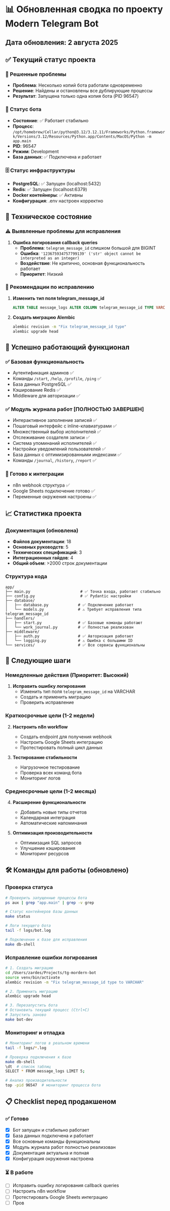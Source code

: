 # 📊 Обновленная сводка по проекту Modern Telegram Bot
## Дата обновления: 2 августа 2025

## ✅ Текущий статус проекта

### 🎯 Решенные проблемы
- **Проблема**: Несколько копий бота работали одновременно
- **Решение**: Найдены и остановлены все дублирующие процессы
- **Результат**: Запущена только одна копия бота (PID 96547)

### 🤖 Статус бота
- **Состояние**: ✅ Работает стабильно
- **Процесс**: `/opt/homebrew/Cellar/python@3.12/3.12.11/Frameworks/Python.framework/Versions/3.12/Resources/Python.app/Contents/MacOS/Python -m app.main`
- **PID**: 96547
- **Режим**: Development
- **База данных**: ✅ Подключена и работает

### 🗄️ Статус инфраструктуры
- **PostgreSQL**: ✅ Запущен (localhost:5432)
- **Redis**: ✅ Запущен (localhost:6379)
- **Docker контейнеры**: ✅ Активны
- **Конфигурация**: .env настроен корректно

## 🔧 Техническое состояние

### ⚠️ Выявленные проблемы для исправления
1. **Ошибка логирования callback queries**
   - **Проблема**: `telegram_message_id` слишком большой для BIGINT
   - **Ошибка**: `'123675934757799139' ('str' object cannot be interpreted as an integer)`
   - **Воздействие**: Не критично, основная функциональность работает
   - **Приоритет**: Низкий

### 🔨 Рекомендации по исправлению
1. **Изменить тип поля telegram_message_id**
   ```sql
   ALTER TABLE message_logs ALTER COLUMN telegram_message_id TYPE VARCHAR(50);
   ```
   
2. **Создать миграцию Alembic**
   ```bash
   alembic revision -m "Fix telegram_message_id type"
   alembic upgrade head
   ```

## 🚀 Успешно работающий функционал

### ✅ Базовая функциональность
- Аутентификация админов ✅
- Команды `/start`, `/help`, `/profile`, `/ping` ✅
- База данных PostgreSQL ✅
- Кэширование Redis ✅
- Middleware для авторизации ✅

### ✅ Модуль журнала работ **[ПОЛНОСТЬЮ ЗАВЕРШЕН]**
- Интерактивное заполнение записей ✅
- Пошаговый интерфейс с inline-клавиатурами ✅
- Множественный выбор исполнителей ✅
- Отслеживание создателя записи ✅
- Система упоминаний исполнителей ✅
- Настройки уведомлений пользователей ✅
- База данных с оптимизированными индексами ✅
- Команды `/journal`, `/history`, `/report` ✅

### 🔗 Готово к интеграции
- n8n webhook структура ✅
- Google Sheets подключение готово ✅
- Переменные окружения настроены ✅

## 📈 Статистика проекта

### Документация (обновлена)
- **Файлов документации**: 18
- **Основных руководств**: 5
- **Технических спецификаций**: 3
- **Интеграционных гайдов**: 4
- **Общий объем**: >2000 строк документации

### Структура кода
```
app/
├── main.py                      # ✅ Точка входа, работает стабильно
├── config.py                    # ✅ Pydantic настройки
├── database/
│   ├── database.py             # ✅ Подключение работает
│   └── models.py               # ⚠️ Требует исправления типа telegram_message_id
├── handlers/
│   ├── start.py                # ✅ Базовые команды работают
│   └── work_journal.py         # ✅ Полностью реализован
├── middleware/
│   ├── auth.py                 # ✅ Авторизация работает
│   └── logging.py              # ⚠️ Ошибка с большими ID
└── services/                   # ✅ Все сервисы функциональны
```

## 🔄 Следующие шаги

### Немедленные действия (Приоритет: Высокий)
1. **Исправить ошибку логирования**
   - Изменить тип поля `telegram_message_id` на VARCHAR
   - Создать и применить миграцию
   - Проверить исправление

### Краткосрочные цели (1-2 недели)
2. **Настроить n8n workflow**
   - Создать endpoint для получения webhook
   - Настроить Google Sheets интеграцию
   - Протестировать полный цикл данных

3. **Тестирование стабильности**
   - Нагрузочное тестирование
   - Проверка всех команд бота
   - Мониторинг логов

### Среднесрочные цели (1-2 месяца)
4. **Расширение функциональности**
   - Добавить новые типы отчетов
   - Календарная интеграция
   - Автоматические напоминания

5. **Оптимизация производительности**
   - Оптимизация SQL запросов
   - Улучшение кэширования
   - Мониторинг ресурсов

## 🛠️ Команды для работы (обновлено)

### Проверка статуса
```bash
# Проверить запущенные процессы бота
ps aux | grep "app.main" | grep -v grep

# Статус контейнеров базы данных  
make status

# Логи текущего бота
tail -f logs/bot.log

# Подключение к базе для исправления
make db-shell
```

### Исправление ошибки логирования
```bash
# 1. Создать миграцию
cd /Users/zardes/Projects/tg-mordern-bot
source venv/bin/activate
alembic revision -m "Fix telegram_message_id type to VARCHAR"

# 2. Применить миграцию
alembic upgrade head

# 3. Перезапустить бота
# Остановить текущий процесс (Ctrl+C)
# Запустить заново
make bot-dev
```

### Мониторинг и отладка
```bash
# Мониторинг логов в реальном времени
tail -f logs/*.log

# Проверка подключения к базе
make db-shell
\dt  # список таблиц
SELECT * FROM message_logs LIMIT 5;

# Анализ производительности
top -pid 96547  # мониторинг процесса бота
```

## 📋 Checklist перед продакшеном

### ✅ Готово
- [x] Бот запущен и стабильно работает
- [x] База данных подключена и работает
- [x] Все основные команды функциональны
- [x] Модуль журнала работ полностью реализован
- [x] Документация актуальна и полная
- [x] Конфигурация окружения настроена

### ⏳ В работе
- [ ] Исправить ошибку логирования callback queries
- [ ] Настроить n8n workflow
- [ ] Протестировать Google Sheets интеграцию
- [ ] Пров